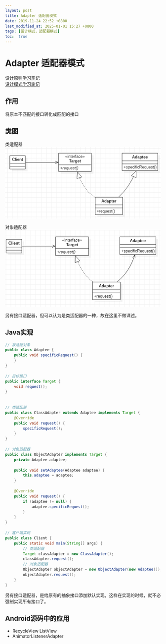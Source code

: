 ```yaml
---
layout: post
title: Adapter 适配器模式
date: 2019-11-24 22:52 +0800
last_modified_at: 2025-01-01 15:27 +0800
tags: [设计模式，适配器模式]
toc:  true
---
```

# Adapter 适配器模式

[设计原则学习笔记](https://www.jianshu.com/p/f7f79adad32b)  
[设计模式学习笔记](https://www.jianshu.com/p/08bf9381697c)  
## 作用
将原本不匹配的接口转化成匹配的接口
## 类图
类适配器
![适配器模式类适配器](https://github.com/Charles199310/Charles199310.github.io/blob/main/assets/images/adapter_01.PNG?raw=true)  

对象适配器  
![适配器模式对象适配器](https://github.com/Charles199310/Charles199310.github.io/blob/main/assets/images/adapter_02.PNG?raw=true)

另有接口适配器，但可以认为是类适配器的一种，故在这里不做详述。
## Java实现
```Java
// 被适配对象
public class Adaptee {
    public void specificRequest() {
    }
}

// 目标接口
public interface Target {
    void request();
}


// 类适配器
public class ClassAdapter extends Adaptee implements Target {
    @Override
    public void request() {
        specificRequest();
    }
}

// 对象适配器
public class ObjectAdapter implements Target {
    private Adaptee adaptee;

    public void setAdaptee(Adaptee adaptee) {
        this.adaptee = adaptee;
    }

    @Override
    public void request() {
        if (adaptee != null) {
            adaptee.specificRequest();
        }
    }
}

// 客户端实现
public class Client {
    public static void main(String[] args) {
        // 类适配器
        Target classAdapter = new ClassAdapter();
        classAdapter.request();
        // 对象适配器
        ObjectAdapter objectAdapter = new ObjectAdapter(new Adaptee());
        objectAdapter.request();
    }
}
```
另有接口适配器，是给原有的抽象接口添加默认实现，这样在实现的时候，就不必强制实现所有接口了。

## Android源码中的应用
* RecycleView ListView
* AnimatorListenerAdapter
